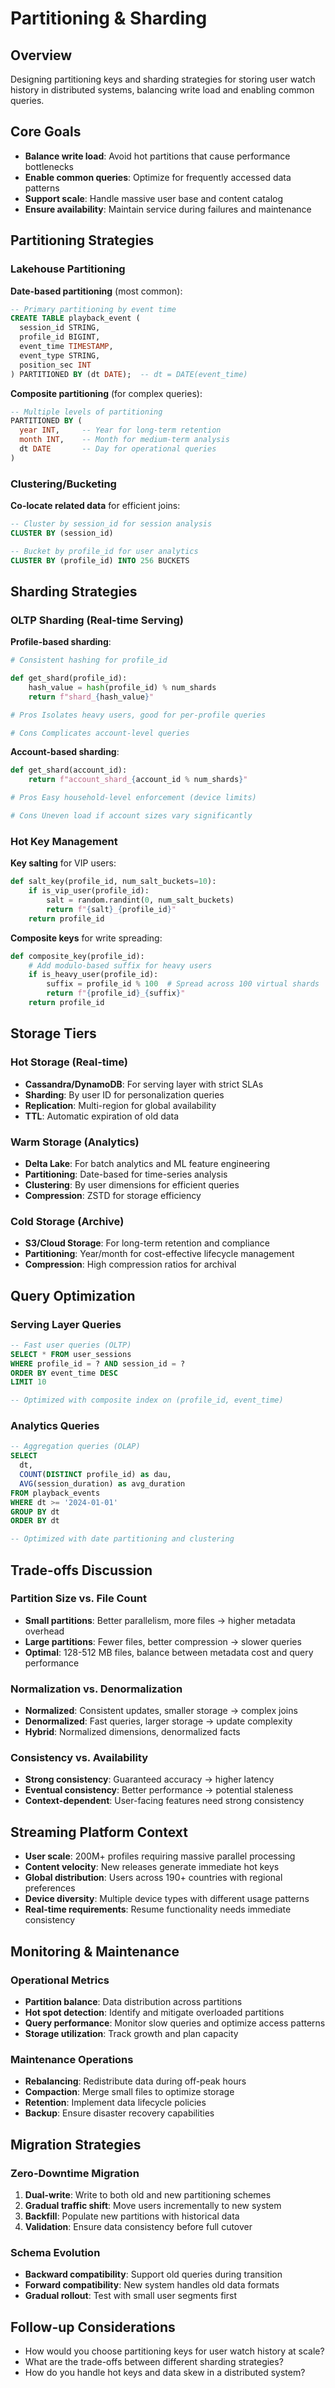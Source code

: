 # Partitioning & Sharding

## Overview

Designing partitioning keys and sharding strategies for storing user watch history in distributed systems, balancing write load and enabling common queries.

## Core Goals

* **Balance write load**: Avoid hot partitions that cause performance bottlenecks
* **Enable common queries**: Optimize for frequently accessed data patterns
* **Support scale**: Handle massive user base and content catalog
* **Ensure availability**: Maintain service during failures and maintenance

## Partitioning Strategies

### Lakehouse Partitioning

**Date-based partitioning** (most common):

```sql
-- Primary partitioning by event time
CREATE TABLE playback_event (
  session_id STRING,
  profile_id BIGINT,
  event_time TIMESTAMP,
  event_type STRING,
  position_sec INT
) PARTITIONED BY (dt DATE);  -- dt = DATE(event_time)
```

**Composite partitioning** (for complex queries):

```sql
-- Multiple levels of partitioning
PARTITIONED BY (
  year INT,     -- Year for long-term retention
  month INT,    -- Month for medium-term analysis
  dt DATE       -- Day for operational queries
)
```

### Clustering/Bucketing

**Co-locate related data** for efficient joins:

```sql
-- Cluster by session_id for session analysis
CLUSTER BY (session_id)

-- Bucket by profile_id for user analytics
CLUSTER BY (profile_id) INTO 256 BUCKETS
```

## Sharding Strategies

### OLTP Sharding (Real-time Serving)

**Profile-based sharding**:

```python
# Consistent hashing for profile_id

def get_shard(profile_id):
    hash_value = hash(profile_id) % num_shards
    return f"shard_{hash_value}"

# Pros Isolates heavy users, good for per-profile queries

# Cons Complicates account-level queries
```

**Account-based sharding**:

```python
def get_shard(account_id):
    return f"account_shard_{account_id % num_shards}"

# Pros Easy household-level enforcement (device limits)

# Cons Uneven load if account sizes vary significantly
```

### Hot Key Management

**Key salting** for VIP users:

```python
def salt_key(profile_id, num_salt_buckets=10):
    if is_vip_user(profile_id):
        salt = random.randint(0, num_salt_buckets)
        return f"{salt}_{profile_id}"
    return profile_id
```

**Composite keys** for write spreading:

```python
def composite_key(profile_id):
    # Add modulo-based suffix for heavy users
    if is_heavy_user(profile_id):
        suffix = profile_id % 100  # Spread across 100 virtual shards
        return f"{profile_id}_{suffix}"
    return profile_id
```

## Storage Tiers

### Hot Storage (Real-time)

* **Cassandra/DynamoDB**: For serving layer with strict SLAs
* **Sharding**: By user ID for personalization queries
* **Replication**: Multi-region for global availability
* **TTL**: Automatic expiration of old data

### Warm Storage (Analytics)

* **Delta Lake**: For batch analytics and ML feature engineering
* **Partitioning**: Date-based for time-series analysis
* **Clustering**: By user dimensions for efficient queries
* **Compression**: ZSTD for storage efficiency

### Cold Storage (Archive)

* **S3/Cloud Storage**: For long-term retention and compliance
* **Partitioning**: Year/month for cost-effective lifecycle management
* **Compression**: High compression ratios for archival

## Query Optimization

### Serving Layer Queries

```sql
-- Fast user queries (OLTP)
SELECT * FROM user_sessions
WHERE profile_id = ? AND session_id = ?
ORDER BY event_time DESC
LIMIT 10

-- Optimized with composite index on (profile_id, event_time)
```

### Analytics Queries

```sql
-- Aggregation queries (OLAP)
SELECT
  dt,
  COUNT(DISTINCT profile_id) as dau,
  AVG(session_duration) as avg_duration
FROM playback_events
WHERE dt >= '2024-01-01'
GROUP BY dt
ORDER BY dt

-- Optimized with date partitioning and clustering
```

## Trade-offs Discussion

### Partition Size vs. File Count

* **Small partitions**: Better parallelism, more files → higher metadata overhead
* **Large partitions**: Fewer files, better compression → slower queries
* **Optimal**: 128-512 MB files, balance between metadata cost and query performance

### Normalization vs. Denormalization

* **Normalized**: Consistent updates, smaller storage → complex joins
* **Denormalized**: Fast queries, larger storage → update complexity
* **Hybrid**: Normalized dimensions, denormalized facts

### Consistency vs. Availability

* **Strong consistency**: Guaranteed accuracy → higher latency
* **Eventual consistency**: Better performance → potential staleness
* **Context-dependent**: User-facing features need strong consistency

## Streaming Platform Context

* **User scale**: 200M+ profiles requiring massive parallel processing
* **Content velocity**: New releases generate immediate hot keys
* **Global distribution**: Users across 190+ countries with regional preferences
* **Device diversity**: Multiple device types with different usage patterns
* **Real-time requirements**: Resume functionality needs immediate consistency

## Monitoring & Maintenance

### Operational Metrics

* **Partition balance**: Data distribution across partitions
* **Hot spot detection**: Identify and mitigate overloaded partitions
* **Query performance**: Monitor slow queries and optimize access patterns
* **Storage utilization**: Track growth and plan capacity

### Maintenance Operations

* **Rebalancing**: Redistribute data during off-peak hours
* **Compaction**: Merge small files to optimize storage
* **Retention**: Implement data lifecycle policies
* **Backup**: Ensure disaster recovery capabilities

## Migration Strategies

### Zero-Downtime Migration

1. **Dual-write**: Write to both old and new partitioning schemes
2. **Gradual traffic shift**: Move users incrementally to new system
3. **Backfill**: Populate new partitions with historical data
4. **Validation**: Ensure data consistency before full cutover

### Schema Evolution

* **Backward compatibility**: Support old queries during transition
* **Forward compatibility**: New system handles old data formats
* **Gradual rollout**: Test with small user segments first

## Follow-up Considerations

* How would you choose partitioning keys for user watch history at scale?
* What are the trade-offs between different sharding strategies?
* How do you handle hot keys and data skew in a distributed system?
